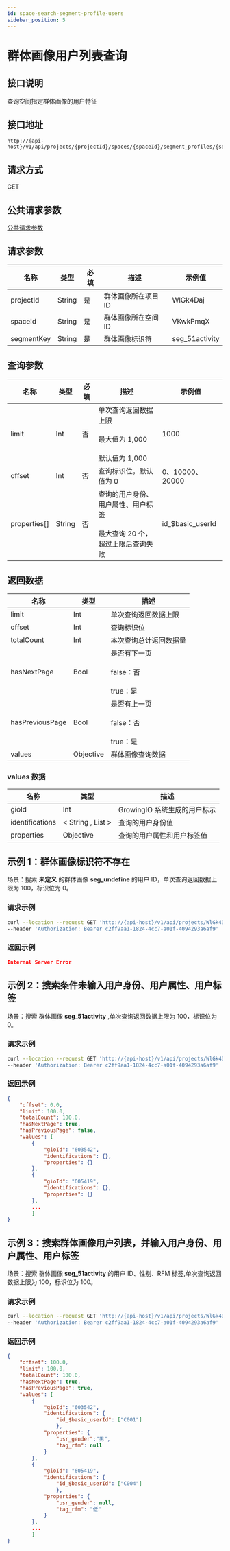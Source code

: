 ```yaml
---
id: space-search-segment-profile-users
sidebar_position: 5
---
```


# 群体画像用户列表查询

## 接口说明

查询空间指定群体画像的用户特征

## 接口地址

```
http://{api-host}/v1/api/projects/{projectId}/spaces/{spaceId}/segment_profiles/{segmentKey}/users
```

## 请求方式

GET

## 公共请求参数

[公共请求参数](../../../open-api#公共请求参数)

## 请求参数

| 名称       | 类型   | 必填 | 描述                | 示例值         |
| ---------- | ------ | ---- | ------------------- | -------------- |
| projectId  | String | 是   | 群体画像所在项目 ID | WlGk4Daj       |
| spaceId    | String | 是   | 群体画像所在空间 ID | VKwkPmqX       |
| segmentKey | String | 是   | 群体画像标识符      | seg_51activity |

## 查询参数

| 名称         | 类型   | 必填 | 描述                                                                          | 示例值            |
| ------------ | ------ | ---- | ----------------------------------------------------------------------------- | ----------------- |
| limit        | Int    | 否   | 单次查询返回数据上限<br></br>最大值为 1,000<br></br>默认值为 1,000            | 1000              |
| offset       | Int    | 否   | 查询标识位，默认值为 0                                                        | 0、10000、20000   |
| properties[] | String | 否   | 查询的用户身份、用户属性、用户标签<br></br>最大查询 20 个，超过上限后查询失败 | id\_$basic_userId |

## 返回数据

| 名称            | 类型      | 描述                                            |
| --------------- | --------- | ----------------------------------------------- |
| limit           | Int       | 单次查询返回数据上限                            |
| offset          | Int       | 查询标识位                                      |
| totalCount      | Int       | 本次查询总计返回数据量                          |
| hasNextPage     | Bool      | 是否有下一页<br></br>false：否<br></br>true：是 |
| hasPreviousPage | Bool      | 是否有上一页<br></br>false：否<br></br>true：是 |
| values          | Objective | 群体画像查询数据                                |

### values 数据

| 名称            | 类型              | 描述                         |
| --------------- | ----------------- | ---------------------------- |
| gioId           | Int               | GrowingIO 系统生成的用户标示 |
| identifications | < String , List > | 查询的用户身份值             |
| properties      | Objective         | 查询的用户属性和用户标签值   |

## 示例 1：群体画像标识符不存在

场景：搜索 **未定义** 的群体画像 **seg_undefine** 的用户 ID，单次查询返回数据上限为 100，标识位为 0。

### 请求示例

```bash
curl --location --request GET 'http://{api-host}/v1/api/projects/WlGk4Daj/segment_profiles/seg_undefine/users?limit=100&offset=0&properties[]=ids_$basic_userId'
--header 'Authorization: Bearer c2ff9aa1-1824-4cc7-a01f-4094293a6af9'
```

### 返回示例

```json
Internal Server Error
```

## 示例 2：搜索条件未输入用户身份、用户属性、用户标签

场景：搜索 群体画像 **seg_51activity** ,单次查询返回数据上限为 100，标识位为 0。

### 请求示例

```bash
curl --location --request GET 'http://{api-host}/v1/api/projects/WlGk4Daj/segment_profiles/seg_51activity/users?limit=100&offset=0'
--header 'Authorization: Bearer c2ff9aa1-1824-4cc7-a01f-4094293a6af9'
```

### 返回示例

```json
{
    "offset": 0.0,
    "limit": 100.0,
    "totalCount": 100.0,
    "hasNextPage": true,
    "hasPreviousPage": false,
    "values": [
        {
            "gioId": "603542",
            "identifications": {},
            "properties": {}
        },
        {
            "gioId": "605419",
            "identifications": {},
            "properties": {}
        },
        ...
        ]
}
```

## 示例 3：搜索群体画像用户列表，并输入用户身份、用户属性、用户标签

场景：搜索 群体画像 **seg_51activity** 的用户 ID、性别、RFM 标签,单次查询返回数据上限为 100，标识位为 100。

### 请求示例

```bash
curl --location --request GET 'http://{api-host}/v1/api/projects/WlGk4Daj/segment_profiles/seg_51activity/users?limit=100&offset=100&properties[]=ids_$basic_userId&properties[]=usr_gender&properties[]=tag_rfm'
--header 'Authorization: Bearer c2ff9aa1-1824-4cc7-a01f-4094293a6af9'
```

### 返回示例

```json
{
    "offset": 100.0,
    "limit": 100.0,
    "totalCount": 100.0,
    "hasNextPage": true,
    "hasPreviousPage": true,
    "values": [
        {
            "gioId": "603542",
            "identifications": {
                "id_$basic_userId": ["C001"]
                },
            "properties": {
                "usr_gender":"男",
                "tag_rfm": null
            }
        },
        {
            "gioId": "605419",
            "identifications": {
                "id_$basic_userId": ["C004"]
                },
            "properties": {
                "usr_gender": null,
                "tag_rfm": "低"
            }
        },
        ...
        ]
}
```
